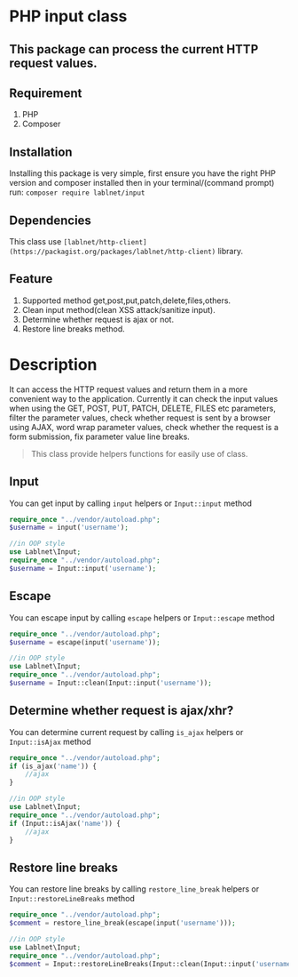 # PHP input class
## This package can process the current HTTP request values.

## Requirement
1. PHP
2. Composer

## Installation
Installing this package is very simple, first ensure you have the right PHP version and composer installed then in your terminal/(command prompt) run:  `composer require lablnet/input`

## Dependencies
This class use `[lablnet/http-client](https://packagist.org/packages/lablnet/http-client)` library. 

## Feature

 1. Supported method get,post,put,patch,delete,files,others.
 2. Clean input method(clean XSS attack/sanitize input).
 3. Determine whether request is ajax or not.
 4. Restore line breaks method.

# Description
It can access the HTTP request values and return them in a more convenient way to the application.
Currently it can check the input values when using the GET, POST, PUT, PATCH, DELETE, FILES etc parameters, filter the parameter values, check whether request is sent by a browser using AJAX, word wrap parameter values, check whether 
the request is a form submission, fix parameter value line breaks.

> This class provide helpers functions for easily use of class.

## Input
You can get input by calling `input` helpers or `Input::input` method
```php 
require_once "../vendor/autoload.php";
$username = input('username');
```
```php
//in OOP style
use Lablnet\Input;
require_once "../vendor/autoload.php";
$username = Input::input('username');
```

## Escape
You can escape input by calling `escape` helpers or `Input::escape` method
```php 
require_once "../vendor/autoload.php";
$username = escape(input('username'));
```
```php
//in OOP style
use Lablnet\Input;
require_once "../vendor/autoload.php";
$username = Input::clean(Input::input('username'));
```

## Determine whether request is ajax/xhr?
You can determine current request  by calling `is_ajax` helpers or `Input::isAjax` method
```php 
require_once "../vendor/autoload.php";
if (is_ajax('name')) {
	//ajax
}
```
```php
//in OOP style
use Lablnet\Input;
require_once "../vendor/autoload.php";
if (Input::isAjax('name')) {
	//ajax
}
```

## Restore line breaks
You can restore line breaks by calling `restore_line_break` helpers or `Input::restoreLineBreaks` method
```php 
require_once "../vendor/autoload.php";
$comment = restore_line_break(escape(input('username')));
```
```php
//in OOP style
use Lablnet\Input;
require_once "../vendor/autoload.php";
$comment = Input::restoreLineBreaks(Input::clean(Input::input('username')));
```

